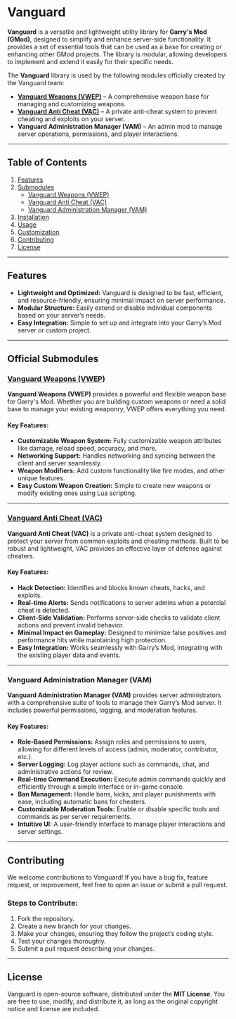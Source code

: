 # Vanguard

**Vanguard** is a versatile and lightweight utility library for **Garry's Mod (GMod)**, designed to simplify and enhance server-side functionality. It provides a set of essential tools that can be used as a base for creating or enhancing other GMod projects. The library is modular, allowing developers to implement and extend it easily for their specific needs.

The **Vanguard** library is used by the following modules officially created by the Vanguard team:

- **[Vanguard Weapons (VWEP)](https://github.com/riggs9162/vanguard-weapons)** – A comprehensive weapon base for managing and customizing weapons.
- **[Vanguard Anti Cheat (VAC)](https://github.com/riggs9162/vanguard-anticheat)** – A private anti-cheat system to prevent cheating and exploits on your server.
- **Vanguard Administration Manager (VAM)** – An admin mod to manage server operations, permissions, and player interactions.

---

## Table of Contents

1. [Features](#features)
2. [Submodules](#submodules)
   - [Vanguard Weapons (VWEP)](#vanguard-weapons-vwep)
   - [Vanguard Anti Cheat (VAC)](#vanguard-anti-cheat-vac)
   - [Vanguard Administration Manager (VAM)](#vanguard-administration-manager-vam)
3. [Installation](#installation)
4. [Usage](#usage)
5. [Customization](#customization)
6. [Contributing](#contributing)
7. [License](#license)

---

## Features

- **Lightweight and Optimized:** Vanguard is designed to be fast, efficient, and resource-friendly, ensuring minimal impact on server performance.
- **Modular Structure:** Easily extend or disable individual components based on your server’s needs.
- **Easy Integration:** Simple to set up and integrate into your Garry’s Mod server or custom project.

---

## Official Submodules

### [Vanguard Weapons (VWEP)](https://github.com/riggs9162/vanguard-weapons)

**Vanguard Weapons (VWEP)** provides a powerful and flexible weapon base for Garry's Mod. Whether you are building custom weapons or need a solid base to manage your existing weaponry, VWEP offers everything you need.

#### Key Features:
- **Customizable Weapon System:** Fully customizable weapon attributes like damage, reload speed, accuracy, and more.
- **Networking Support:** Handles networking and syncing between the client and server seamlessly.
- **Weapon Modifiers:** Add custom functionality like fire modes, and other unique features.
- **Easy Custom Weapon Creation:** Simple to create new weapons or modify existing ones using Lua scripting.

---

### [Vanguard Anti Cheat (VAC)](https://github.com/riggs9162/vanguard-anticheat)

**Vanguard Anti Cheat (VAC)** is a private anti-cheat system designed to protect your server from common exploits and cheating methods. Built to be robust and lightweight, VAC provides an effective layer of defense against cheaters.

#### Key Features:
- **Hack Detection:** Identifies and blocks known cheats, hacks, and exploits.
- **Real-time Alerts:** Sends notifications to server admins when a potential cheat is detected.
- **Client-Side Validation:** Performs server-side checks to validate client actions and prevent invalid behavior.
- **Minimal Impact on Gameplay:** Designed to minimize false positives and performance hits while maintaining high protection.
- **Easy Integration:** Works seamlessly with Garry’s Mod, integrating with the existing player data and events.

---

### Vanguard Administration Manager (VAM)

**Vanguard Administration Manager (VAM)** provides server administrators with a comprehensive suite of tools to manage their Garry’s Mod server. It includes powerful permissions, logging, and moderation features.

#### Key Features:
- **Role-Based Permissions:** Assign roles and permissions to users, allowing for different levels of access (admin, moderator, contributor, etc.).
- **Server Logging:** Log player actions such as commands, chat, and administrative actions for review.
- **Real-time Command Execution:** Execute admin commands quickly and efficiently through a simple interface or in-game console.
- **Ban Management:** Handle bans, kicks, and player punishments with ease, including automatic bans for cheaters.
- **Customizable Moderation Tools:** Enable or disable specific tools and commands as per server requirements.
- **Intuitive UI:** A user-friendly interface to manage player interactions and server settings.

---

## Contributing

We welcome contributions to Vanguard! If you have a bug fix, feature request, or improvement, feel free to open an issue or submit a pull request.

### Steps to Contribute:
1. Fork the repository.
2. Create a new branch for your changes.
3. Make your changes, ensuring they follow the project’s coding style.
4. Test your changes thoroughly.
5. Submit a pull request describing your changes.

---

## License

Vanguard is open-source software, distributed under the **MIT License**. You are free to use, modify, and distribute it, as long as the original copyright notice and license are included.
